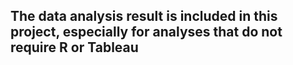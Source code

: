 ## The data analysis result is included in this project, especially for analyses that do not require R or Tableau
